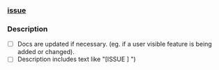 ### [issue](https://github.com/confluentinc/ksqldb-graphql/issues/ISSUE_NUMBER)

### Description


- [ ] Docs are updated if necessary. (eg. if a user visible feature is being added or changed).
- [ ] Description includes text like "[ISSUE <issue number>] <commit message>")